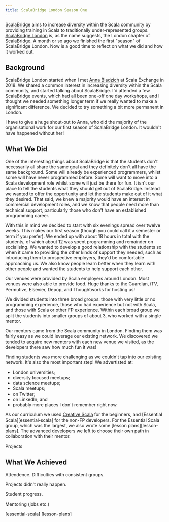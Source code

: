 ```yaml
---
title: ScalaBridge London Season One
---
```


[ScalaBridge][scalabridge] aims to increase diversity within the Scala community by providing training in Scala to traditionally under-represented groups. [ScalaBridge London][scalabridge-london] is, as the name suggests, the London chapter of ScalaBridge. A month or so ago we finished the first "season" of ScalaBridge London. Now is a good time to reflect on what we did and how it worked out.

<!--more-->


## Background

ScalaBridge London started when I met [Anna Bladzich][annab] at Scala Exchange in 2018. We shared a common interest in increasing diversity within the Scala community, and started talking about ScalaBridge. I'd attended a few ScalaBridge events, which had all been one-off one day workshops, and I thought we needed something longer term if we really wanted to make a significant difference. We decided to try something a bit more permanent in London.

I have to give a huge shout-out to Anna, who did the majority of the organisational work for our first season of ScalaBridge London. It wouldn't have happened without her!


## What We Did

One of the interesting things about ScalaBridge is that the students don't necessarily all share the same goal and they definitely don't all have the same background. Some will already be experienced programmers, whilst some will have never programmed before. Some will want to move into a Scala development role whilst some will just be there for fun. It isn't our place to tell the students what they should get out of ScalaBridge. Instead we wanted to offer the opportunity and let the students make out of it what they desired. That said, we knew a majority would have an interest in commercial development roles, and we know that people need more than technical support, particularly those who don't have an established programming career.

With this in mind we decided to start with six evenings spread over twelve weeks. This makes our first season (though you could call it a semester or term if you prefer). We ended up with about 18 hours in total with the students, of which about 12 was spent programming and remainder on socialising. We wanted to develop a good relationship with the students so when it came to providing the other kinds of support they needed, such as introducing them to prospective employers, they'd be comfortable approaching us. We also know people learn better when they learn with other people and wanted the students to help support each other.

Our venues were provided by Scala employers around London. Most venues were also able to provide food. Huge thanks to the Guardian, iTV, Permutive, Elsevier, Depop, and Thoughtworks for hosting us!

We divided students into three broad groups: those with very little or no programming experience, those who had experience but not with Scala, and those with Scala or other FP experience. Within each broad group we split the students into smaller groups of about 3, who worked with a single mentor.

Our mentors came from the Scala community in London. Finding them was fairly easy as we could leverage our existing network. We discovered we tended to acquire new mentors with each new venue we visited, as the developers there saw how much fun it was!

Finding students was more challenging as we couldn't tap into our existing network. It's also the most important step! We advertisted at:

* London universities;
* diversity focused meetups;
* data science meetups;
* Scala meetups;
* on Twitter;
* on LinkedIn; and
* probably more places I don't remember right now.

As our curriculum we used [Creative Scala][creative-scala] for the beginners, and [Essential Scala][essential-scala] for the non-FP developers. For the Essential Scala group, which was the largest, we also wrote some [lesson plans][lesson-plans]. The advanced developers we left to choose their own path in collaboration with their mentor.

Projects



## What We Achieved

Attendence. Difficulties with consistent groups.

Projects didn't really happen.

Student progress.

Mentoring (jobs etc.)

[annab]: https://twitter.com/wednesday099
[scalabridge]: https://scalabridge.org/
[scalabridge-london]: https://www.scalabridgelondon.org/
[creative-scala]: https://creativescala.org/
[essential-scala]
[lesson-plans]
